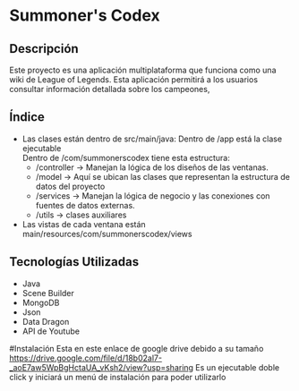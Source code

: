 # Summoner's Codex

## Descripción
Este proyecto es una aplicación multiplataforma que funciona como una wiki de League of Legends. Esta aplicación permitirá a los usuarios consultar información detallada sobre los campeones, 

## Índice
- Las clases están dentro de src/main/java:
  Dentro de /app está la clase ejecutable  
  Dentro de /com/summonerscodex tiene esta estructura:
    - /controller -> Manejan la lógica de los diseños de las ventanas.
    - /model -> Aquí se ubican las clases que representan la estructura de datos del proyecto
    - /services -> Manejan la lógica de negocio y las conexiones con fuentes de datos externas.
    - /utils  -> clases auxiliares
- Las vistas de cada ventana están main/resources/com/summonerscodex/views


## Tecnologías Utilizadas
- Java
- Scene Builder
- MongoDB
- Json
- Data Dragon
- API de Youtube 


#Instalación
Esta en este enlace de google drive debido a su tamaño 
https://drive.google.com/file/d/18b02al7-_aoE7aw5WpBgHctaUA_vKsh2/view?usp=sharing 
Es un ejecutable doble click y iniciará un menú de instalación para poder utilizarlo
